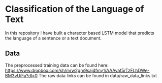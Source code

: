 # Classification of the Language of Text

In this repository I have built a character based LSTM model that predicts the language of a sentence or a text document.


## Data
The preprocessed training data can be found here:
https://www.dropbox.com/sh/mrw2gm9saj4fmy1/AAAvaf5rTzFLhDWe-BM3vUiFa?dl=0
The raw data links can be found in data/raw_data_links.txt
